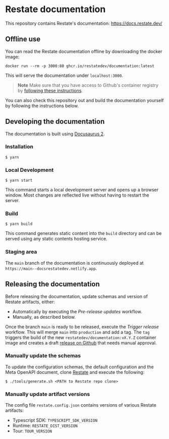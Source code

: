 # Restate documentation

This repository contains Restate's documentation: https://docs.restate.dev/

## Offline use

You can read the Restate documentation offline by downloading the docker image:

```shell
docker run --rm -p 3000:80 ghcr.io/restatedev/documentation:latest
```

This will serve the documentation under `localhost:3000`.

> **Note**
> Make sure that you have access to Github's container registry by [following these instructions](https://github.com/restatedev/restate-dist#container-registry).

You can also check this repository out and build the documentation yourself by following the instructions below.

## Developing the documentation

The documentation is built using [Docusaurus 2](https://docusaurus.io/).

### Installation

```
$ yarn
```

### Local Development

```
$ yarn start
```

This command starts a local development server and opens up a browser window. Most changes are reflected live without having to restart the server.

### Build

```
$ yarn build
```

This command generates static content into the `build` directory and can be served using any static contents hosting service.

### Staging area

The `main` branch of the documentation is continuously deployed at `https://main--docsrestatedev.netlify.app`.

## Releasing the documentation

Before releasing the documentation, update schemas and version of Restate artifacts, either:

* Automatically by executing the _Pre-release updates_ workflow. 
* Manually, as described below.

Once the branch `main` is ready to be released, execute the _Trigger release_ workflow. This will merge `main` into `production` and add a tag. 
The `tag` triggers the build of the new `restatedev/documentation:vX.Y.Z` container image and creates a draft [release on Github](https://github.com/restatedev/documentation/releases) that needs manual approval.

### Manually update the schemas

To update the configuration schemas, the default configuration and the Meta OpenAPI document,
clone [Restate](https://github.com/restatedev/restate/) and execute the following:

```shell
$ ./tools/generate.sh <PATH to Restate repo clone>
```

### Manually update artifact versions

The config file `restate.config.json` contains versions of various Restate artifacts:

* Typescript SDK: `TYPESCRIPT_SDK_VERSION`
* Runtime: `RESTATE_DIST_VERSION`
* Tour: `TOUR_VERSION`
